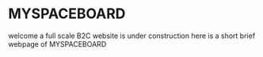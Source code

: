 # MYSPACEBOARD
welcome
a full scale B2C website is under construction 
here is a short brief webpage of MYSPACEBOARD
